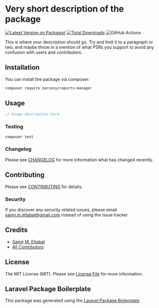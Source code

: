 # Very short description of the package

[![Latest Version on Packagist](https://img.shields.io/packagist/v/zarcony/reports-manager.svg?style=flat-square)](https://packagist.org/packages/zarcony/reports-manager)
[![Total Downloads](https://img.shields.io/packagist/dt/zarcony/reports-manager.svg?style=flat-square)](https://packagist.org/packages/zarcony/reports-manager)
![GitHub Actions](https://github.com/zarcony/reports-manager/actions/workflows/main.yml/badge.svg)

This is where your description should go. Try and limit it to a paragraph or two, and maybe throw in a mention of what PSRs you support to avoid any confusion with users and contributors.

## Installation

You can install the package via composer:

```bash
composer require zarcony/reports-manager
```

## Usage

```php
// Usage description here
```

### Testing

```bash
composer test
```

### Changelog

Please see [CHANGELOG](CHANGELOG.md) for more information what has changed recently.

## Contributing

Please see [CONTRIBUTING](CONTRIBUTING.md) for details.

### Security

If you discover any security related issues, please email samir.m.eltabal@gmail.com instead of using the issue tracker.

## Credits

-   [Samir M. Eltabal](https://github.com/zarcony)
-   [All Contributors](../../contributors)

## License

The MIT License (MIT). Please see [License File](LICENSE.md) for more information.

## Laravel Package Boilerplate

This package was generated using the [Laravel Package Boilerplate](https://laravelpackageboilerplate.com).
